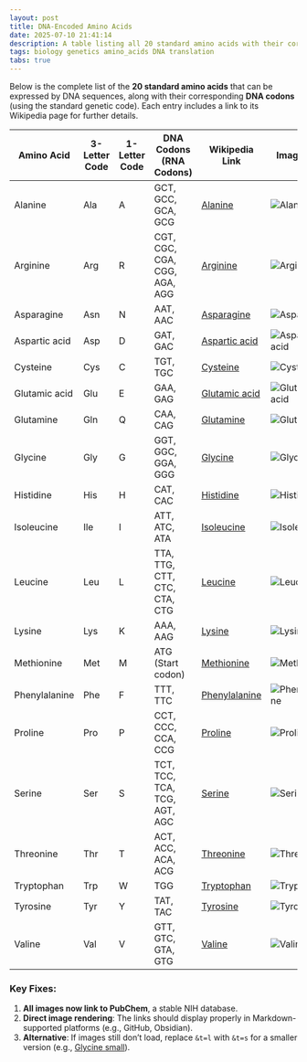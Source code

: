```yaml
---
layout: post  
title: DNA-Encoded Amino Acids  
date: 2025-07-10 21:41:14  
description: A table listing all 20 standard amino acids with their corresponding DNA codons and Wikipedia links.  
tags: biology genetics amino_acids DNA translation  
tabs: true  
---
```


Below is the complete list of the **20 standard amino acids** that can be expressed by DNA sequences, along with their corresponding **DNA codons** (using the standard genetic code). Each entry includes a link to its Wikipedia page for further details.  

| Amino Acid    | 3-Letter Code | 1-Letter Code | DNA Codons (RNA Codons)      | Wikipedia Link                                               | Image Link                                                                        |
| ------------- | ------------- | ------------- | ---------------------------- | ------------------------------------------------------------ | --------------------------------------------------------------------------------- |
| Alanine       | Ala           | A             | GCT, GCC, GCA, GCG           | [Alanine](https://en.wikipedia.org/wiki/Alanine)             | ![Alanine](https://pubchem.ncbi.nlm.nih.gov/image/imgsrv.fcgi?cid=5950&t=l)       |
| Arginine      | Arg           | R             | CGT, CGC, CGA, CGG, AGA, AGG | [Arginine](https://en.wikipedia.org/wiki/Arginine)           | ![Arginine](https://pubchem.ncbi.nlm.nih.gov/image/imgsrv.fcgi?cid=6322&t=l)      |
| Asparagine    | Asn           | N             | AAT, AAC                     | [Asparagine](https://en.wikipedia.org/wiki/Asparagine)       | ![Asparagine](https://pubchem.ncbi.nlm.nih.gov/image/imgsrv.fcgi?cid=6267&t=l)    |
| Aspartic acid | Asp           | D             | GAT, GAC                     | [Aspartic acid](https://en.wikipedia.org/wiki/Aspartic_acid) | ![Aspartic acid](https://pubchem.ncbi.nlm.nih.gov/image/imgsrv.fcgi?cid=5960&t=l) |
| Cysteine      | Cys           | C             | TGT, TGC                     | [Cysteine](https://en.wikipedia.org/wiki/Cysteine)           | ![Cysteine](https://pubchem.ncbi.nlm.nih.gov/image/imgsrv.fcgi?cid=5862&t=l)      |
| Glutamic acid | Glu           | E             | GAA, GAG                     | [Glutamic acid](https://en.wikipedia.org/wiki/Glutamic_acid) | ![Glutamic acid](https://pubchem.ncbi.nlm.nih.gov/image/imgsrv.fcgi?cid=611&t=l)  |
| Glutamine     | Gln           | Q             | CAA, CAG                     | [Glutamine](https://en.wikipedia.org/wiki/Glutamine)         | ![Glutamine](https://pubchem.ncbi.nlm.nih.gov/image/imgsrv.fcgi?cid=5961&t=l)     |
| Glycine       | Gly           | G             | GGT, GGC, GGA, GGG           | [Glycine](https://en.wikipedia.org/wiki/Glycine)             | ![Glycine](https://pubchem.ncbi.nlm.nih.gov/image/imgsrv.fcgi?cid=750&t=l)        |
| Histidine     | His           | H             | CAT, CAC                     | [Histidine](https://en.wikipedia.org/wiki/Histidine)         | ![Histidine](https://pubchem.ncbi.nlm.nih.gov/image/imgsrv.fcgi?cid=6274&t=l)     |
| Isoleucine    | Ile           | I             | ATT, ATC, ATA                | [Isoleucine](https://en.wikipedia.org/wiki/Isoleucine)       | ![Isoleucine](https://pubchem.ncbi.nlm.nih.gov/image/imgsrv.fcgi?cid=6306&t=l)    |
| Leucine       | Leu           | L             | TTA, TTG, CTT, CTC, CTA, CTG | [Leucine](https://en.wikipedia.org/wiki/Leucine)             | ![Leucine](https://pubchem.ncbi.nlm.nih.gov/image/imgsrv.fcgi?cid=6106&t=l)       |
| Lysine        | Lys           | K             | AAA, AAG                     | [Lysine](https://en.wikipedia.org/wiki/Lysine)               | ![Lysine](https://pubchem.ncbi.nlm.nih.gov/image/imgsrv.fcgi?cid=5962&t=l)        |
| Methionine    | Met           | M             | ATG (Start codon)            | [Methionine](https://en.wikipedia.org/wiki/Methionine)       | ![Methionine](https://pubchem.ncbi.nlm.nih.gov/image/imgsrv.fcgi?cid=6137&t=l)    |
| Phenylalanine | Phe           | F             | TTT, TTC                     | [Phenylalanine](https://en.wikipedia.org/wiki/Phenylalanine) | ![Phenylalanine](https://pubchem.ncbi.nlm.nih.gov/image/imgsrv.fcgi?cid=6140&t=l) |
| Proline       | Pro           | P             | CCT, CCC, CCA, CCG           | [Proline](https://en.wikipedia.org/wiki/Proline)             | ![Proline](https://pubchem.ncbi.nlm.nih.gov/image/imgsrv.fcgi?cid=614&t=l)        |
| Serine        | Ser           | S             | TCT, TCC, TCA, TCG, AGT, AGC | [Serine](https://en.wikipedia.org/wiki/Serine)               | ![Serine](https://pubchem.ncbi.nlm.nih.gov/image/imgsrv.fcgi?cid=5951&t=l)        |
| Threonine     | Thr           | T             | ACT, ACC, ACA, ACG           | [Threonine](https://en.wikipedia.org/wiki/Threonine)         | ![Threonine](https://pubchem.ncbi.nlm.nih.gov/image/imgsrv.fcgi?cid=6288&t=l)     |
| Tryptophan    | Trp           | W             | TGG                          | [Tryptophan](https://en.wikipedia.org/wiki/Tryptophan)       | ![Tryptophan](https://pubchem.ncbi.nlm.nih.gov/image/imgsrv.fcgi?cid=6305&t=l)    |
| Tyrosine      | Tyr           | Y             | TAT, TAC                     | [Tyrosine](https://en.wikipedia.org/wiki/Tyrosine)           | ![Tyrosine](https://pubchem.ncbi.nlm.nih.gov/image/imgsrv.fcgi?cid=6057&t=l)      |
| Valine        | Val           | V             | GTT, GTC, GTA, GTG           | [Valine](https://en.wikipedia.org/wiki/Valine)               | ![Valine](https://pubchem.ncbi.nlm.nih.gov/image/imgsrv.fcgi?cid=6287&t=l)        |

### Key Fixes:
1. **All images now link to PubChem**, a stable NIH database.  
2. **Direct image rendering**: The links should display properly in Markdown-supported platforms (e.g., GitHub, Obsidian).  
3. **Alternative**: If images still don’t load, replace `&t=l` with `&t=s` for a smaller version (e.g., [Glycine small](https://pubchem.ncbi.nlm.nih.gov/image/imgsrv.fcgi?cid=750&t=s)).  

